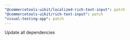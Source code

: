```yaml
---
"@commercetools-uikit/localized-rich-text-input": patch
"@commercetools-uikit/rich-text-input": patch
"visual-testing-app": patch
---
```


Update all dependencies
